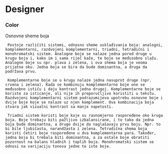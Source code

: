 # Designer
### Color

Osnovne sheme boja

     Postoje različiti sistemi, odnosno sheme usklađivanja boja: analogni, komplementarni, razdvojeni komplementarni, triadni, tetradični i monohromatski sistem. Analogne boje se nalaze jedna pored druge u krugu boja i, kako im i sama riječ kaže, te boje se međusobno slažu. Analogne boje su npr. plava i zelena, i ova shema boja je veoma prijatna oku. Jedna boja se bira da bude dominantna, a druga da podržava prvu.

     Komplementarne boje se u krugu nalaze jedna nasuprot druge (npr. crvena i zelena). Kada se kombinuju komplementarne boje one se međusobno ističu i daju kontrast jedna drugoj. Komplementarne boje se koriste za isticanje, ali nije ih preporučljivo koristiti u tekstu. Razdvojeni komplementarni sistem podrazumijeva upotrebu osnovne boje i dvije boje koje se nalaze uz njen komplement. Ova kombinacija boja stvara jak vizualni kontrast sa manje napetosti.

     Triadni sistem koristi boje koje su ravnomjerno raspoređene oko kruga boja. Boje trebaju biti pažljivo izbalansirane, i to tako da jedna boja bude dominantna, a druge dvije da naglašavaju prvu boju. Npr. to bi bile ljubičasta, narandžasta i zelena. Tetradična shema boja koristi četiri boje raspoređene u dva komplementarna para. Također, jedna boja bi trebala biti dominantna, a za ostale boje obratiti pozornost na balans hladnih i toplih boja. Monohromatski sistem se odnosi na varijaciju tonova jedne te iste boje.
